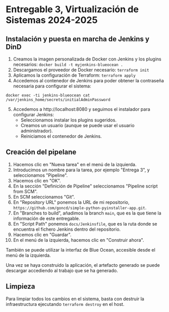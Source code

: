 # Entregable 3, Virtualización de Sistemas 2024-2025

## Instalación y puesta en marcha de Jenkins y DinD
1. Creamos la imagen personalizada de Docker con Jenkins y los plugins necesarios: `docker build -t myjenkins-blueocean .`
2. Descargamos el proveedor de Docker necesario: `terraform init`
3. Aplicamos la configuración de Terraform: `terraform apply`
4. Accedemos al contenedor de Jenkins para poder obtener la contraseña necesaria para configurar el sistema:
```
docker exec -ti jenkins-blueocean cat /var/jenkins_home/secrets/initialAdminPassword
```
5. Accedemos a http://localhost:8080 y seguimos el instalador para configurar Jenkins:
    - Seleccionamos instalar los plugins sugeridos.
    - Creamos un usuario (aunque se puede usar el usuario administrador).
    - Reiniciamos el contenedor de Jenkins.

## Creación del pipelane
1. Hacemos clic en "Nueva tarea" en el menú de la izquierda.
2. Introducimos un nombre para la tarea, por ejemplo "Entrega 3", y seleccionamos "Pipeline".
3. Hacemos clic en "OK".
4. En la sección "Definición de Pipeline" seleccionamos "Pipeline script from SCM".
5. En SCM seleccionamos "Git".
6. En "Repository URL" ponemos la URL de mi repositorio, `https://github.com/goncd/simple-python-pyinstaller-app.git`.
7. En "Branches to build", añadimos la branch `main`, que es la que tiene la información de este entregable.
8. En "Script Path" ponemos `docs/Jenkinsfile`, que es la ruta donde se encuentra el fichero Jenkins dentro del repositorio.
9. Hacemos clic en "Guardar".
10. En el menú de la izquierda, hacemos clic en "Construir ahora".

También se puede utilizar la interfaz de Blue Ocean, accesible desde el menú de la izquierda.

Una vez se haya construido la aplicación, el artefacto generado se puede descargar accediendo al trabajo que se ha generado.

## Limpieza
Para limpiar todos los cambios en el sistema, basta con destruir la infraestructura ejecutando `terraform destroy` en el host.